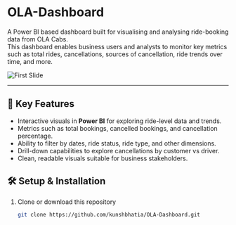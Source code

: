 # OLA-Dashboard

A Power BI based dashboard built for visualising and analysing ride-booking data from OLA Cabs.  
This dashboard enables business users and analysts to monitor key metrics such as total rides, cancellations, sources of cancellation, ride trends over time, and more.

![First Slide](Dashboards/main/d1)

---

## 🚀 Key Features

- Interactive visuals in **Power BI** for exploring ride-level data and trends.  
- Metrics such as total bookings, cancelled bookings, and cancellation percentage.  
- Ability to filter by dates, ride status, ride type, and other dimensions.  
- Drill-down capabilities to explore cancellations by customer vs driver.  
- Clean, readable visuals suitable for business stakeholders.

## 🛠 Setup & Installation

1. Clone or download this repository  
   ```bash
   git clone https://github.com/kunshbhatia/OLA-Dashboard.git
